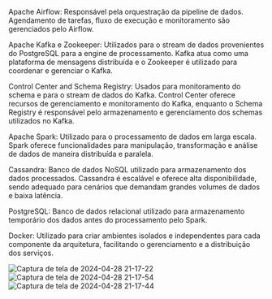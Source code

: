 Apache Airflow: Responsável pela orquestração da pipeline de dados. Agendamento de tarefas, fluxo de execução e monitoramento são gerenciados pelo Airflow.

Apache Kafka e Zookeeper: Utilizados para o stream de dados provenientes do PostgreSQL para a engine de processamento. Kafka atua como uma plataforma de mensagens distribuída e o Zookeeper é utilizado para coordenar e gerenciar o Kafka.

Control Center and Schema Registry: Usados para monitoramento do schema e para o stream de dados do Kafka. Control Center oferece recursos de gerenciamento e monitoramento do Kafka, enquanto o Schema Registry é responsável pelo armazenamento e gerenciamento dos schemas utilizados no Kafka.

Apache Spark: Utilizado para o processamento de dados em larga escala. Spark oferece funcionalidades para manipulação, transformação e análise de dados de maneira distribuída e paralela.

Cassandra: Banco de dados NoSQL utilizado para armazenamento dos dados processados. Cassandra é escalável e oferece alta disponibilidade, sendo adequado para cenários que demandam grandes volumes de dados e baixa latência.

PostgreSQL: Banco de dados relacional utilizado para armazenamento temporário dos dados antes do processamento pelo Spark.

Docker: Utilizado para criar ambientes isolados e independentes para cada componente da arquitetura, facilitando o gerenciamento e a distribuição dos serviços.


![Captura de tela de 2024-04-28 21-17-22](https://github.com/gabrielbrittes/scrap-data-eng/assets/31296539/1f8cffaf-6725-432e-b5c1-19639a669408)
![Captura de tela de 2024-04-28 21-17-54](https://github.com/gabrielbrittes/scrap-data-eng/assets/31296539/1a4a6156-3202-466f-a6cb-9b2e5d68b1ca)
![Captura de tela de 2024-04-28 21-17-44](https://github.com/gabrielbrittes/scrap-data-eng/assets/31296539/545a915a-8dc7-491e-81c4-f22c22aedb06)
